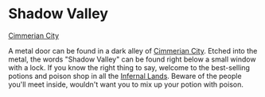 # Shadow Valley
[Cimmerian City](Cimmerian%20City%20Overview.md)

A metal door can be found in a dark alley of [Cimmerian City](Cimmerian%20City%20Overview.md). Etched into the metal, the words "Shadow Valley" can be found right below a small window with a lock. If you know the right thing to say, welcome to the best-selling potions and poison shop in all the [Infernal Lands](). Beware of the people you'll meet inside, wouldn't want you to mix up your potion with poison.
